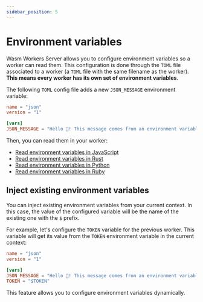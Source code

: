 ```yaml
---
sidebar_position: 5
---
```


# Environment variables

Wasm Workers Server allows you to configure environment variables so a worker can read them. This configuration is done through the `TOML` file associated to a worker (a `TOML` file with the same filename as the worker). **This means every worker has its own set of environment variables**.

The following `TOML` config file adds a new `JSON_MESSAGE` environment variable:

```toml
name = "json"
version = "1"

[vars]
JSON_MESSAGE = "Hello 👋! This message comes from an environment variable"
```

Then, you can read them in your worker:

* [Read environment variables in JavaScript](../languages/javascript.md#read-environment-variables)
* [Read environment variables in Rust](../languages/rust.md#read-environment-variables)
* [Read environment variables in Python](../languages/python.md#read-environment-variables)
* [Read environment variables in Ruby](../languages/ruby.md#read-environment-variables)

## Inject existing environment variables

You can inject existing environment variables from your current context. In this case, the value of the configured variable will be the name of the existing one with the `$` prefix.

For example, let's configure the `TOKEN` variable for the previous worker. This variable will get its value from the `TOKEN` environment variable in the current context:

```toml
name = "json"
version = "1"

[vars]
JSON_MESSAGE = "Hello 👋! This message comes from an environment variable"
TOKEN = "$TOKEN"
```

This feature allows you to configure environment variables dynamically.